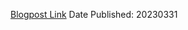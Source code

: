 
[Blogpost Link](https://alphaarchitect.com/2023/03/naive-diversification/)
Date Published: 20230331
